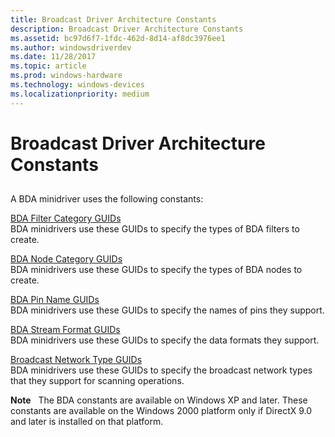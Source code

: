 ```yaml
---
title: Broadcast Driver Architecture Constants
description: Broadcast Driver Architecture Constants
ms.assetid: bc97d6f7-1fdc-462d-8d14-af8dc3976ee1
ms.author: windowsdriverdev
ms.date: 11/28/2017
ms.topic: article
ms.prod: windows-hardware
ms.technology: windows-devices
ms.localizationpriority: medium
---
```


# Broadcast Driver Architecture Constants


## <span id="ddk_broadcast_driver_architecture_constants_ks"></span><span id="DDK_BROADCAST_DRIVER_ARCHITECTURE_CONSTANTS_KS"></span>


A BDA minidriver uses the following constants:

<span id="BDA_Filter_Category_GUIDs"></span><span id="bda_filter_category_guids"></span><span id="BDA_FILTER_CATEGORY_GUIDS"></span>[BDA Filter Category GUIDs](bda-filter-category-guids.md)  
BDA minidrivers use these GUIDs to specify the types of BDA filters to create.

<span id="BDA_Node_Category_GUIDs"></span><span id="bda_node_category_guids"></span><span id="BDA_NODE_CATEGORY_GUIDS"></span>[BDA Node Category GUIDs](bda-node-category-guids.md)  
BDA minidrivers use these GUIDs to specify the types of BDA nodes to create.

<span id="BDA_Pin_Name_GUIDs"></span><span id="bda_pin_name_guids"></span><span id="BDA_PIN_NAME_GUIDS"></span>[BDA Pin Name GUIDs](bda-pin-name-guids.md)  
BDA minidrivers use these GUIDs to specify the names of pins they support.

<span id="BDA_Stream_Format_GUIDs"></span><span id="bda_stream_format_guids"></span><span id="BDA_STREAM_FORMAT_GUIDS"></span>[BDA Stream Format GUIDs](bda-stream-format-guids.md)  
BDA minidrivers use these GUIDs to specify the data formats they support.

<span id="Broadcast_Network_Type_GUIDs"></span><span id="broadcast_network_type_guids"></span><span id="BROADCAST_NETWORK_TYPE_GUIDS"></span>[Broadcast Network Type GUIDs](broadcast-network-type-guids.md)  
BDA minidrivers use these GUIDs to specify the broadcast network types that they support for scanning operations.

**Note**   The BDA constants are available on Windows XP and later. These constants are available on the Windows 2000 platform only if DirectX 9.0 and later is installed on that platform.

 

 

 






